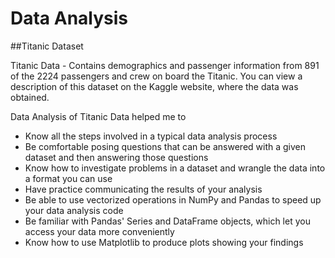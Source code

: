 # Data Analysis

##Titanic Dataset

Titanic Data - Contains demographics and passenger information from 891 of the 2224 passengers and crew on board the Titanic. You can view a description of this dataset on the Kaggle website, where the data was obtained.

Data Analysis of Titanic Data helped me to

- Know all the steps involved in a typical data analysis process
- Be comfortable posing questions that can be answered with a given dataset and then answering those questions
- Know how to investigate problems in a dataset and wrangle the data into a format you can use
- Have practice communicating the results of your analysis
- Be able to use vectorized operations in NumPy and Pandas to speed up your data analysis code
- Be familiar with Pandas' Series and DataFrame objects, which let you access your data more conveniently
- Know how to use Matplotlib to produce plots showing your findings
